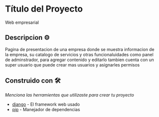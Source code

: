 # Título del Proyecto
Web empresarial



## Descripcion ⚙️

Pagina de presentacion de una empresa donde se muestra informacion de la empresa, 
su catalogo de servicios y otras funcionaluidades como panel de adminstrador, para agregar contenido y
editarlo tambien cuenta con un super usuario que puede crear mas usuarios y asignarles permisos 



## Construido con 🛠️

_Menciona las herramientas que utilizaste para crear tu proyecto_

* [django](https://www.djangoproject.com/) - El framework web usado
* [pip](https://pip.pypa.io/en/stable/installing/) - Manejador de dependencias
